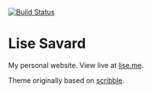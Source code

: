 [![Build Status](https://travis-ci.org/lsav/lise.me.svg?branch=master)](https://travis-ci.org/lsav/lise.me)

# Lise Savard

My personal website. View live at [lise.me](https://lise.me).

Theme originally based on [scribble](https://github.com/muan/scribble).